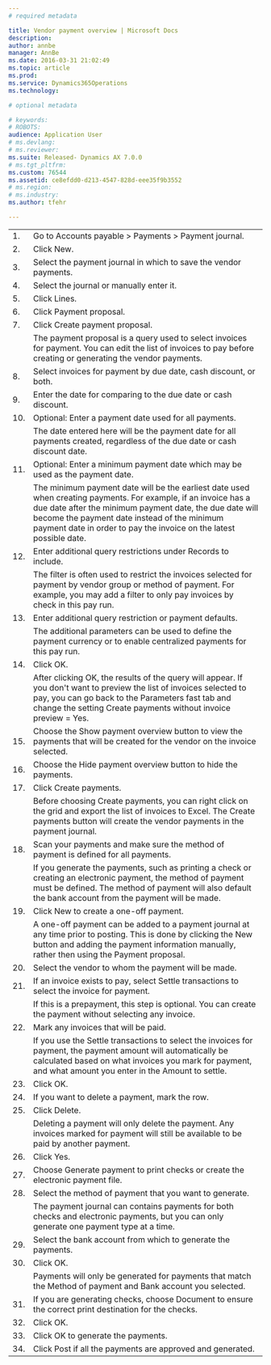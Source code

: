 ```yaml
---
# required metadata

title: Vendor payment overview | Microsoft Docs
description: 
author: annbe
manager: AnnBe
ms.date: 2016-03-31 21:02:49
ms.topic: article
ms.prod: 
ms.service: Dynamics365Operations
ms.technology: 

# optional metadata

# keywords: 
# ROBOTS: 
audience: Application User
# ms.devlang: 
# ms.reviewer: 
ms.suite: Released- Dynamics AX 7.0.0
# ms.tgt_pltfrm: 
ms.custom: 76544
ms.assetid: ce8efdd0-d213-4547-828d-eee35f9b3552
# ms.region: 
# ms.industry: 
ms.author: tfehr

---
```


|     |                                                                                                                                                                                                                                                                                                  |
|-----|--------------------------------------------------------------------------------------------------------------------------------------------------------------------------------------------------------------------------------------------------------------------------------------------------|
| 1.  | Go to Accounts payable &gt; Payments &gt; Payment journal.                                                                                                                                                                                                                                       |
| 2.  | Click New.                                                                                                                                                                                                                                                                                       |
| 3.  | Select the payment journal in which to save the vendor payments.                                                                                                                                                                                                                                 |
| 4.  | Select the journal or manually enter it.                                                                                                                                                                                                                                                         |
| 5.  | Click Lines.                                                                                                                                                                                                                                                                                     |
| 6.  | Click Payment proposal.                                                                                                                                                                                                                                                                          |
| 7.  | Click Create payment proposal.                                                                                                                                                                                                                                                                   |
|     | The payment proposal is a query used to select invoices for payment. You can edit the list of invoices to pay before creating or generating the vendor payments.                                                                                                                                 |
| 8.  | Select invoices for payment by due date, cash discount, or both.                                                                                                                                                                                                                                 |
| 9.  | Enter the date for comparing to the due date or cash discount.                                                                                                                                                                                                                                   |
| 10. | Optional: Enter a payment date used for all payments.                                                                                                                                                                                                                                            |
|     | The date entered here will be the payment date for all payments created, regardless of the due date or cash discount date.                                                                                                                                                                       |
| 11. | Optional: Enter a minimum payment date which may be used as the payment date.                                                                                                                                                                                                                    |
|     | The minimum payment date will be the earliest date used when creating payments. For example, if an invoice has a due date after the minimum payment date, the due date will become the payment date instead of the minimum payment date in order to pay the invoice on the latest possible date. |
| 12. | Enter additional query restrictions under Records to include.                                                                                                                                                                                                                                    |
|     | The filter is often used to restrict the invoices selected for payment by vendor group or method of payment. For example, you may add a filter to only pay invoices by check in this pay run.                                                                                                    |
| 13. | Enter additional query restriction or payment defaults.                                                                                                                                                                                                                                          |
|     | The additional parameters can be used to define the payment currency or to enable centralized payments for this pay run.                                                                                                                                                                         |
| 14. | Click OK.                                                                                                                                                                                                                                                                                        |
|     | After clicking OK, the results of the query will appear. If you don't want to preview the list of invoices selected to pay, you can go back to the Parameters fast tab and change the setting Create payments without invoice preview = Yes.                                                     |
| 15. | Choose the Show payment overview button to view the payments that will be created for the vendor on the invoice selected.                                                                                                                                                                        |
| 16. | Choose the Hide payment overview button to hide the payments.                                                                                                                                                                                                                                    |
| 17. | Click Create payments.                                                                                                                                                                                                                                                                           |
|     | Before choosing Create payments, you can right click on the grid and export the list of invoices to Excel. The Create payments button will create the vendor payments in the payment journal.                                                                                                    |
| 18. | Scan your payments and make sure the method of payment is defined for all payments.                                                                                                                                                                                                              |
|     | If you generate the payments, such as printing a check or creating an electronic payment, the method of payment must be defined. The method of payment will also default the bank account from the payment will be made.                                                                         |
| 19. | Click New to create a one-off payment.                                                                                                                                                                                                                                                           |
|     | A one-off payment can be added to a payment journal at any time prior to posting. This is done by clicking the New button and adding the payment information manually, rather then using the Payment proposal.                                                                                   |
| 20. | Select the vendor to whom the payment will be made.                                                                                                                                                                                                                                              |
| 21. | If an invoice exists to pay, select Settle transactions to select the invoice for payment.                                                                                                                                                                                                       |
|     | If this is a prepayment, this step is optional. You can create the payment without selecting any invoice.                                                                                                                                                                                        |
| 22. | Mark any invoices that will be paid.                                                                                                                                                                                                                                                             |
|     | If you use the Settle transactions to select the invoices for payment, the payment amount will automatically be calculated based on what invoices you mark for payment, and what amount you enter in the Amount to settle.                                                                       |
| 23. | Click OK.                                                                                                                                                                                                                                                                                        |
| 24. | If you want to delete a payment, mark the row.                                                                                                                                                                                                                                                   |
| 25. | Click Delete.                                                                                                                                                                                                                                                                                    |
|     | Deleting a payment will only delete the payment. Any invoices marked for payment will still be available to be paid by another payment.                                                                                                                                                          |
| 26. | Click Yes.                                                                                                                                                                                                                                                                                       |
| 27. | Choose Generate payment to print checks or create the electronic payment file.                                                                                                                                                                                                                   |
| 28. | Select the method of payment that you want to generate.                                                                                                                                                                                                                                          |
|     | The payment journal can contains payments for both checks and electronic payments, but you can only generate one payment type at a time.                                                                                                                                                         |
| 29. | Select the bank account from which to generate the payments.                                                                                                                                                                                                                                     |
| 30. | Click OK.                                                                                                                                                                                                                                                                                        |
|     | Payments will only be generated for payments that match the Method of payment and Bank account you selected.                                                                                                                                                                                     |
| 31. | If you are generating checks, choose Document to ensure the correct print destination for the checks.                                                                                                                                                                                            |
| 32. | Click OK.                                                                                                                                                                                                                                                                                        |
| 33. | Click OK to generate the payments.                                                                                                                                                                                                                                                               |
| 34. | Click Post if all the payments are approved and generated.                                                                                                                                                                                                                                       |



